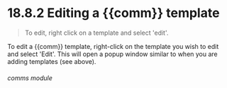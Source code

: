 # 18.8.2    Editing a {{comm}} template

> To edit, right click on a template and select 'edit'. 

To edit a {{comm}} template, right-click on the template you wish to edit and select 'Edit'. This will open a popup window similar to when you are adding templates (see above). 

###### comms module

